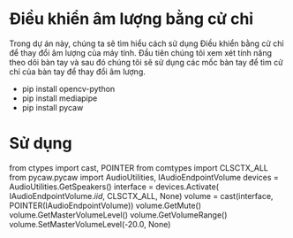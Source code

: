 # Điều khiển âm lượng bằng cử chỉ
Trong dự án này, chúng ta sẽ tìm hiểu cách sử dụng Điều khiển bằng cử chỉ để thay đổi âm lượng của máy tính. Đầu tiên chúng tôi xem xét tính năng theo dõi bàn tay và sau đó chúng tôi sẽ sử dụng các mốc bàn tay để tìm cử chỉ của bàn tay để thay đổi âm lượng.

- pip install opencv-python
- pip install mediapipe
- pip install pycaw

# Sử dụng
from ctypes import cast, POINTER
from comtypes import CLSCTX_ALL
from pycaw.pycaw import AudioUtilities, IAudioEndpointVolume
devices = AudioUtilities.GetSpeakers()
interface = devices.Activate(
    IAudioEndpointVolume._iid_, CLSCTX_ALL, None)
volume = cast(interface, POINTER(IAudioEndpointVolume))
volume.GetMute()
volume.GetMasterVolumeLevel()
volume.GetVolumeRange()
volume.SetMasterVolumeLevel(-20.0, None)


